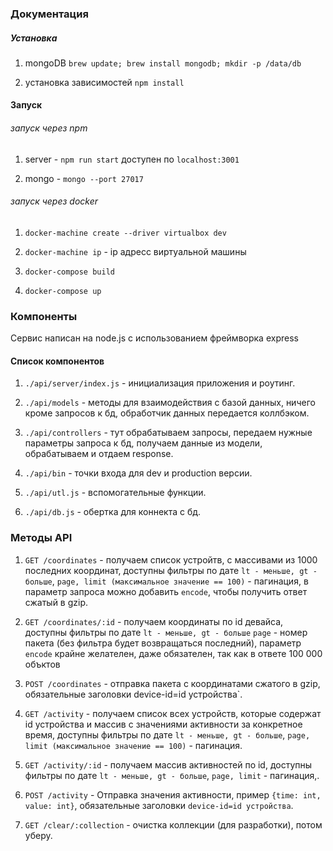### Документация
##### Установка
 1) mongoDB `brew update; brew install mongodb; mkdir -p /data/db`
 
 2) установка зависимостей `npm install`
#### Запуск

###### запуск через npm
 1) server - `npm run start` доступен по `localhost:3001`
 
 2) mongo - `mongo --port 27017`
 
###### запуск через docker
 1) `docker-machine create --driver virtualbox dev`
 
 2) `docker-machine ip` - ip адресс виртуальной машины
 
 3) `docker-compose build`
 
 4) `docker-compose up`
 
### Компоненты
Сервис написан на node.js с использованием фреймворка express

#### Список компонентов
1) `./api/server/index.js` - инициализация приложения и роутинг.

2) `./api/models` - методы для взаимодействия с базой данных, ничего кроме запросов к бд, обработчик данных передается коллбэком.

3) `./api/controllers` - тут обрабатываем запросы, передаем нужные параметры запроса к бд, получаем данные из модели, обрабатываем и отдаем response.

4) `./api/bin` - точки входа для dev и production версии.

5) `./api/utl.js` - вспомогательные функции.

6) `./api/db.js` - обертка для коннекта с бд.

### Методы API
1) `GET /coordinates` - получаем список устройтв, с массивами из 1000 последних координат, доступны фильтры по дате `lt - меньше, gt - больше`, `page, limit (максимальное значение == 100)` - пагинация, в параметр запроса можно добавить `encode`, чтобы получить ответ сжатый в gzip.<br>

2) `GET /coordinates/:id` -  получаем координаты по id девайса, доступны фильтры по дате `lt - меньше, gt - больше` `page` - номер пакета (без фильтра будет возвращаться последний), параметр `encode` крайне желателен, даже обязателен, так как в ответе 100 000 объктов<br>

3) `POST /coordinates` - отправка пакета с координатами сжатого в gzip, обязательные заголовки  device-id=id устройства`.<br>

4) `GET /activity` - получаем список всех устройств, которые содержат id устройства и массив c  значениями активности за конкретное время, доступны фильтры по дате `lt - меньше, gt - больше`, `page, limit (максимальное значение == 100)` - пагинация.<br>

5) `GET /activity/:id` -  получаем массив активностей по id, доступны фильтры по дате `lt - меньше, gt - больше`, `page, limit` - пагинация,.<br>

6) `POST /activity` - Отправка значения активности, пример `{time: int, value: int}`, обязательные заголовки `device-id=id устройства`.<br>

7) `GET /clear/:collection` - очистка коллекции (для разработки), потом уберу.




